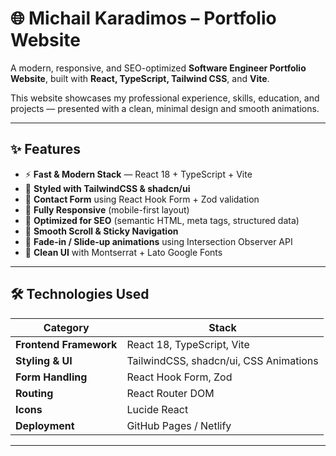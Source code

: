 # 🌐 Michail Karadimos – Portfolio Website

A modern, responsive, and SEO-optimized **Software Engineer Portfolio Website**, built with **React, TypeScript, Tailwind CSS**, and **Vite**.

This website showcases my professional experience, skills, education, and projects — presented with a clean, minimal design and smooth animations.

---

## ✨ Features

- ⚡ **Fast & Modern Stack** — React 18 + TypeScript + Vite  
- 🎨 **Styled with TailwindCSS & shadcn/ui**  
- 💬 **Contact Form** using React Hook Form + Zod validation  
- 📱 **Fully Responsive** (mobile-first layout)  
- 🚀 **Optimized for SEO** (semantic HTML, meta tags, structured data)  
- 🧭 **Smooth Scroll & Sticky Navigation**  
- 🧠 **Fade-in / Slide-up animations** using Intersection Observer API  
- 🌙 **Clean UI** with Montserrat + Lato Google Fonts  

---

## 🛠️ Technologies Used

| Category | Stack |
|-----------|--------|
| **Frontend Framework** | React 18, TypeScript, Vite |
| **Styling & UI** | TailwindCSS, shadcn/ui, CSS Animations |
| **Form Handling** | React Hook Form, Zod |
| **Routing** | React Router DOM |
| **Icons** | Lucide React |
| **Deployment** | GitHub Pages / Netlify |

---



